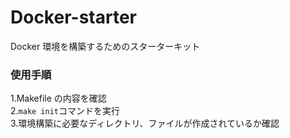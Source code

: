 # Docker-starter

Docker 環境を構築するためのスターターキット

### 使用手順

1.Makefile の内容を確認  
2.`make init`コマンドを実行  
3.環境構築に必要なディレクトリ、ファイルが作成されているか確認
